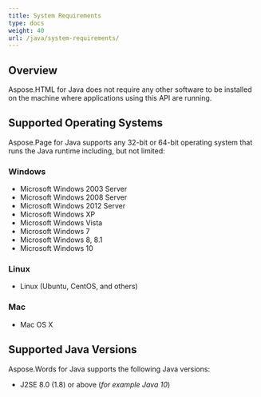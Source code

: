 ```yaml
---
title: System Requirements
type: docs
weight: 40
url: /java/system-requirements/
---
```


## **Overview**
Aspose.HTML for Java does not require any other software to be installed on the machine where applications using this API are running.
## **Supported Operating Systems**
Aspose.Page for Java supports any 32-bit or 64-bit operating system that runs the Java runtime including, but not limited:
### **Windows**
- Microsoft Windows 2003 Server
- Microsoft Windows 2008 Server
- Microsoft Windows 2012 Server
- Microsoft Windows XP
- Microsoft Windows Vista
- Microsoft Windows 7
- Microsoft Windows 8, 8.1
- Microsoft Windows 10
### **Linux**
- Linux (Ubuntu, CentOS, and others)
### **Mac**
- Mac OS X
## **Supported Java Versions**
Aspose.Words for Java supports the following Java versions:

- J2SE 8.0 (1.8) or above (*for example Java 10*) 


